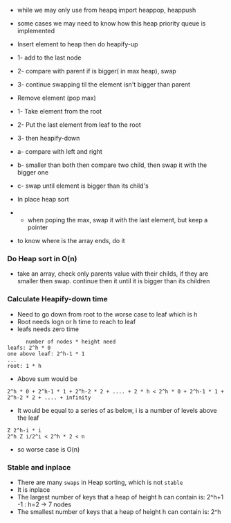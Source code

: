 * while we may only use from heapq import heappop, heappush 
* some cases we may need to know how this heap priority queue is implemented



* Insert element to heap then do heapify-up
* 1- add to the last node
* 2- compare with parent if is bigger( in max heap), swap
* 3- continue swapping til the element isn't bigger than parent

* Remove element (pop max)
* 1- Take element from the root
* 2- Put the last element from leaf to the root
* 3- then heapify-down
*  a- compare with left and right
*  b- smaller than both then compare two child, then swap it with the bigger one
*  c- swap until element is bigger than its child's

* In place heap sort
* - when poping the max, swap it with the last element, but keep a pointer 
* to know where is the array ends, do it 



### Do Heap sort in O(n)
* take an array, check only parents value with their childs, if they are smaller then swap. continue then it until it is bigger than its children 

### Calculate Heapify-down time
* Need to go down from root to the worse case to leaf which is h 
* Root needs logn or h time to reach to leaf
* leafs needs zero time 
```
      number of nodes * height need
leafs: 2^h * 0 
one above leaf: 2^h-1 * 1
...
root: 1 * h
```
* Above sum would be
```
2^h * 0 + 2^h-1 * 1 + 2^h-2 * 2 + .... + 2 * h < 2^h * 0 + 2^h-1 * 1 + 2^h-2 * 2 + .... + infinity
```
* It would be equal to a series of as below, i is a number of levels above the leaf
```
Z 2^h-i * i
2^h Z i/2^i < 2^h * 2 < n
```
* so worse case is O(n)
### Stable and inplace
* There are many `swaps` in Heap sorting, which is not `stable`
*  It is inplace
*  The largest number of keys that a heap of height h can contain is: 2^h+1 -1 : h=2 -> 7 nodes
*  The smallest number of keys that a heap of height h can contain is: 2^h